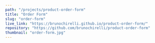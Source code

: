```yaml
---
path: "/projects/product-order-form"
title: "Order Form"
slug: "order-form"
live_link: "https://brunochirelli.github.io/product-order-form/"
repository: "https://github.com/brunochirelli/product-order-form"
thumbnail: "order-form.jpg"
---
```


